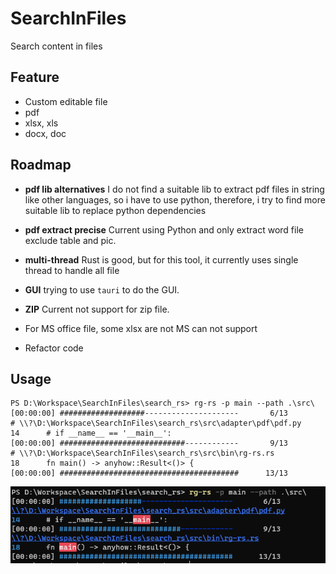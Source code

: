 # SearchInFiles

Search content in files

## Feature

+ Custom editable file
+ pdf
+ xlsx, xls
+ docx, doc

## Roadmap

+ **pdf lib alternatives** I do not find a suitable lib to extract pdf files in string like other languages, so i have to use python,
  therefore, i try to find more suitable lib to replace python dependencies 
+ **pdf extract precise** Current using Python and only extract word file exclude table and pic.

+ **multi-thread** Rust is good, but for this tool, it currently uses single thread to handle all file

+ **GUI** trying to use `tauri` to do the GUI.

+ **ZIP** Current not support for zip file.

+ For MS office file, some xlsx are not MS can not support

+ Refactor code

## Usage

```shell
PS D:\Workspace\SearchInFiles\search_rs> rg-rs -p main --path .\src\
[00:00:00] ###################---------------------       6/13                                                                                         
# \\?\D:\Workspace\SearchInFiles\search_rs\src\adapter\pdf\pdf.py
14      # if __name__ == '__main__':
[00:00:00] ############################------------       9/13                                                                                         
# \\?\D:\Workspace\SearchInFiles\search_rs\src\bin\rg-rs.rs
18      fn main() -> anyhow::Result<()> {
[00:00:00] ########################################      13/13
```

![img.png](docs/img.png)